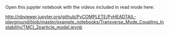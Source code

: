 Open this jupyter notebook with the videos included in read mode here:

http://nbviewer.jupyter.org/github/PyCOMPLETE/PyHEADTAIL-playground/blob/master/example_notebooks/Transverse_Mode_Coupling_Instability/TMCI_2particle_model.ipynb
